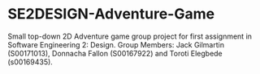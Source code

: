 # SE2DESIGN-Adventure-Game
Small top-down 2D Adventure game group project for first assignment in Software Engineering 2: Design. Group Members: Jack Gilmartin (S00171013), Donnacha Fallon (S00167922) and Toroti Elegbede (s00169435).
